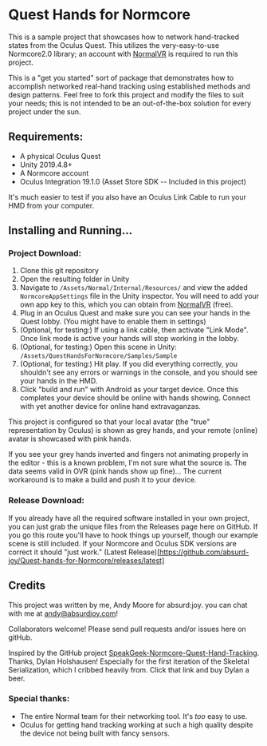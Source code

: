 # Quest Hands for Normcore

This is a sample project that showcases how to network hand-tracked states from the Oculus Quest. This utilizes the very-easy-to-use Normcore2.0 library; an account with [NormalVR](http://normalvr.com) is required to run this project.

This is a "get you started" sort of package that demonstrates how to accomplish networked real-hand tracking using established methods and design patterns. Feel free to fork this project and modify the files to suit your needs; this is not intended to be an out-of-the-box solution for every project under the sun.

## Requirements:
- A physical Oculus Quest
- Unity 2019.4.8+
- A Normcore account
- Oculus Integration 19.1.0 (Asset Store SDK -- Included in this project)

It's much easier to test if you also have an Oculus Link Cable to run your HMD from your computer.

## Installing and Running...

### Project Download:
1. Clone this git repository
1. Open the resulting folder in Unity
1. Navigate to `/Assets/Normal/Internal/Resources/` and view the added `NormcoreAppSettings` file in the Unity inspector. You will need to add your own app key to this, which you can obtain from [NormalVR](http://NormalVR.com) (free).
1. Plug in an Oculus Quest and make sure you can see your hands in the Quest lobby. (You might have to enable them in settings)
1. (Optional, for testing:) If using a link cable, then activate "Link Mode". Once link mode is active your hands will stop working in the lobby.
1. (Optional, for testing:) Open this scene in Unity: `/Assets/QuestHandsForNormcore/Samples/Sample`
1. (Optional, for testing:) Hit play. If you did everything correctly, you shouldn't see any errors or warnings in the console, and you should see your hands in the HMD.
1. Click "build and run" with Android as your target device. Once this completes your device should be online with hands showing. Connect with yet another device for online hand extravaganzas.

This project is configured so that your local avatar (the "true" representation by Oculus) is shown as grey hands, and your remote (online) avatar is showcased with pink hands.

If you see your grey hands inverted and fingers not animating properly in the editor - this is a known problem, I'm not sure what the source is. The data seems valid in OVR (pink hands show up fine)... The current workaround is to make a build and push it to your device.

### Release Download:
If you already have all the required software installed in your own project, you can just grab the unique files from the Releases page here on GitHub. If you go this route you'll have to hook things up yourself, though our example scene is still included. If your Normcore and Oculus SDK versions are correct it should "just work."
(Latest Release)[https://github.com/absurd-joy/Quest-hands-for-Normcore/releases/latest]

## Credits

This project was written by me, Andy Moore for absurd:joy. you can chat with me at [andy@absurdjoy.com](mailto:andy@abusrdjoy.com)!

Collaborators welcome! Please send pull requests and/or issues here on gitHub.

Inspired by the GitHub project [SpeakGeek-Normcore-Quest-Hand-Tracking](https://github.com/dylanholshausen/SpeakGeek-Normcore-Quest-Hand-Tracking). Thanks, Dylan Holshausen! Especially for the first iteration of the Skeletal Serialization, which I cribbed heavily from. Click that link and buy Dylan a beer.

### Special thanks:
- The entire Normal team for their networking tool. It's _too_ easy to use.
- Oculus for getting hand tracking working at such a high quality despite the device not being built with fancy sensors.

